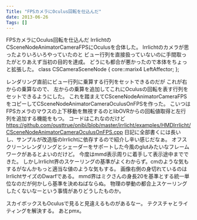 ```yaml
---
Title: "FPSカメラにOculus回転を仕込んだ"
date: 2013-06-26
Tags: []
---
```


FPSカメラにOculus回転を仕込んだ
IrrlichtのCSceneNodeAnimatorCameraFPSにOculusを合体した。
Irrlichtのカメラが思ったよりいろいろやっていたのと
ビュー行列を直接扱っていないのに手間取ったがとりあえず当初の目的を達成。
どうにも都合が悪かったので本体をちょっと拡張した。
class CSCameraSceneNode
{
    core::marix4 LeftAffector;
};

レンダリング直前にビュー行列に乗算する行列をセットできるのだが
これが右からの乗算なので、
左からの乗算を追加してこれにOculusの回転を表す行列をセットできるようにした。
これを踏まえてCSceneNodeAnimatorCameraFPSをコピーしてCSceneNodeAnimatorCameraOculusOnFPSを作った。
こいつはFPSカメラのマウスの上下移動を無視するのとlibOVRからの回転値取得と左行列を追加する機能をもつ。
コードはこれなのだけど
https://github.com/ousttrue/onibi/blob/master/irrlicht/examples/HMDIrrlicht/CSceneNodeAnimatorCameraOculusOnFPS.cpp
日記に全部書くには長いし、サンプルが改造版のIrrlichtに依存するので紹介し辛い感じだなぁ。
オフスクリーンレンダリングとシェーダーをサポートした今風のglutみたいなフレームワークがあるとよいのだけど。
今度はmmd表示周りに着手して表示途中までできた。
しかしIrrlicht界のスケーリングの基準がよくわからず。cmのような気もするがなんかもっと適当な値のような気もする。
画像右側の身切れているのはIrrlichtサイズのDwarfである。
mmd界はミクさんの身長20を基準とする統一単位なのだが何かしら基準を決めねばならぬ。
物理の挙動の都合上スケーリングしたくないなーという事情がありどうしたものか。

スカイボックスもOculusで見ると見違えるものがあるなー。
テクスチャとライティングを解決する。 あとpmx。
